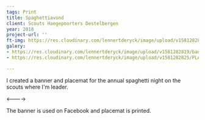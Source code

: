 ```yaml
---
tags: Print
title: Spaghettiavond
client: Scouts Haegepoorters Destelbergen
year: 2018
project-url: ''
ft-img: https://res.cloudinary.com/lennertderyck/image/upload/v1581282825/PLACEMAT_SPAGHETTIAVOND_2017-e1529574079276_ajc4z1.png
galery:
- https://res.cloudinary.com/lennertderyck/image/upload/v1581282819/banner_spaghettiavond_2017-1024x390_jaalyw.png
- https://res.cloudinary.com/lennertderyck/image/upload/v1581282825/PLACEMAT_SPAGHETTIAVOND_2017-e1529574079276_ajc4z1.png

---
```

I created a banner and placemat for the annual spaghetti night on the scouts where I'm leader.

<---->

The banner is used on Facebook and placemat is printed.